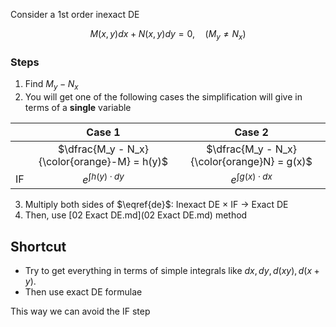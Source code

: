Consider a 1st order inexact DE

$$
M(x, y) dx + N(x, y) dy = 0, \quad
(M_y \ne N_x)
\label{de}
$$

### **Steps**

1. Find $M_y - N_x$
2. You will get one of the following cases
   the simplification will give in terms of a **single** variable

|      |                  Case 1                   |                  Case 2                  |
| :--: | :---------------------------------------: | :--------------------------------------: |
|      | $\dfrac{M_y - N_x}{\color{orange}-M} = h(y)$ | $\dfrac{M_y - N_x}{\color{orange}N} = g(x)$ |
|  IF  |         $e^{\int h(y) \cdot dy}$          |         $e^{\int g(x) \cdot dx}$         |

3. Multiply both sides of $\eqref{de}$:
   Inexact DE $\times$ IF $\to$ Exact DE
4. Then, use [02 Exact DE.md](02 Exact DE.md) method

## Shortcut

- Try to get everything in terms of simple integrals like $dx, dy, d(xy),d(x+y)$.
- Then use exact DE formulae

This way we can avoid the IF step
